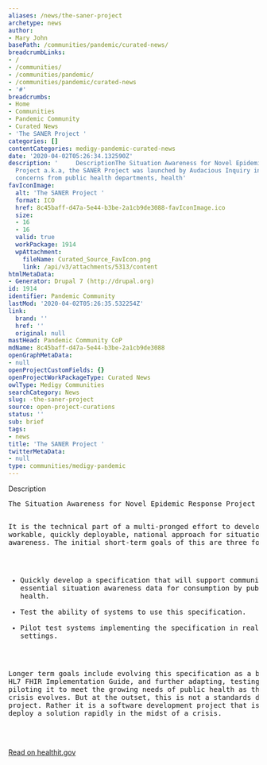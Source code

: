 ```yaml
---
aliases: /news/the-saner-project
archetype: news
author:
- Mary John
basePath: /communities/pandemic/curated-news/
breadcrumbLinks:
- /
- /communities/
- /communities/pandemic/
- /communities/pandemic/curated-news
- '#'
breadcrumbs:
- Home
- Communities
- Pandemic Community
- Curated News
- 'The SANER Project '
categories: []
contentCategories: medigy-pandemic-curated-news
date: '2020-04-02T05:26:34.132590Z'
description: '     DescriptionThe Situation Awareness for Novel Epidemic Response
  Project a.k.a, the SANER Project was launched by Audacious Inquiry in response to
  concerns from public health departments, health'
favIconImage:
  alt: 'The SANER Project '
  format: ICO
  href: 8c45baff-d47a-5e44-b3be-2a1cb9de3088-favIconImage.ico
  size:
  - 16
  - 16
  valid: true
  workPackage: 1914
  wpAttachment:
    fileName: Curated_Source_FavIcon.png
    link: /api/v3/attachments/5313/content
htmlMetaData:
- Generator: Drupal 7 (http://drupal.org)
id: 1914
identifier: Pandemic Community
lastMod: '2020-04-02T05:26:35.532254Z'
link:
  brand: ''
  href: ''
  original: null
mastHead: Pandemic Community CoP
mdName: 8c45baff-d47a-5e44-b3be-2a1cb9de3088
openGraphMetaData:
- null
openProjectCustomFields: {}
openProjectWorkPackageType: Curated News
owlType: Medigy Communities
searchCategory: News
slug: -the-saner-project
source: open-project-curations
status: ''
sub: brief
tags:
- news
title: 'The SANER Project '
twitterMetaData:
- null
type: communities/medigy-pandemic
---
```


<div id="readability-page-1" class="page"><div>
    <p><span>Description</span></p><pre>The Situation Awareness for Novel Epidemic Response Project a.k.a, the SANER Project was launched by Audacious Inquiry in response to concerns from public health departments, health information exchanges supporting public health, and inquiries from public health officials at the regional, state and Federal level in the US.

It is the technical part of a multi-pronged effort to develop a workable, quickly deployable, national approach for situational awareness. The initial short-term goals of this are three fold:

* Quickly develop a specification that will support communication of essential situation awareness data for consumption by public health.
* Test the ability of systems to use this specification.
* Pilot test systems implementing the specification in real world settings.

Longer term goals include evolving this specification as a balloted HL7 FHIR Implementation Guide, and further adapting, testing, and piloting it to meet the growing needs of public health as the current crisis evolves. But at the outset, this is not a standards development project. Rather it is a software development project that is looking to deploy a solution rapidly in the midst of a crisis.</pre>
  </div></div><br><br><a target="_blank" href=https://www.healthit.gov/techlab/ipg/node/4/submission/2661>Read on healthit.gov</a>